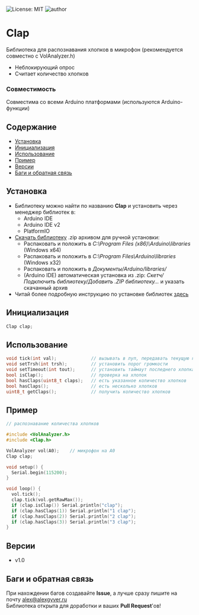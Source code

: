 ![License: MIT](https://img.shields.io/badge/License-MIT-green.svg)
![author](https://img.shields.io/badge/author-AlexGyver-informational.svg)
# Clap
Библиотека для распознавания хлопков в микрофон (рекомендуется совместно с VolAnalyzer.h)
- Неблокирующий опрос
- Считает количество хлопков

### Совместимость
Совместима со всеми Arduino платформами (используются Arduino-функции)

## Содержание
- [Установка](#install)
- [Инициализация](#init)
- [Использование](#usage)
- [Пример](#example)
- [Версии](#versions)
- [Баги и обратная связь](#feedback)

<a id="install"></a>
## Установка
- Библиотеку можно найти по названию **Clap** и установить через менеджер библиотек в:
    - Arduino IDE
    - Arduino IDE v2
    - PlatformIO
- [Скачать библиотеку](https://github.com/GyverLibs/Clap/archive/refs/heads/main.zip) .zip архивом для ручной установки:
    - Распаковать и положить в *C:\Program Files (x86)\Arduino\libraries* (Windows x64)
    - Распаковать и положить в *C:\Program Files\Arduino\libraries* (Windows x32)
    - Распаковать и положить в *Документы/Arduino/libraries/*
    - (Arduino IDE) автоматическая установка из .zip: *Скетч/Подключить библиотеку/Добавить .ZIP библиотеку…* и указать скачанный архив
- Читай более подробную инструкцию по установке библиотек [здесь](https://alexgyver.ru/arduino-first/#%D0%A3%D1%81%D1%82%D0%B0%D0%BD%D0%BE%D0%B2%D0%BA%D0%B0_%D0%B1%D0%B8%D0%B1%D0%BB%D0%B8%D0%BE%D1%82%D0%B5%D0%BA)

<a id="init"></a>
## Инициализация
```cpp
Clap clap;
```

<a id="usage"></a>
## Использование
```cpp
void tick(int val);             // вызывать в луп, передавать текущую громкость
void setTrsh(int trsh);         // установить порог громкости
void setTimeout(int tout);      // установить таймаут последнего хлопка
bool isClap();                  // проверка на хлопок
bool hasClaps(uint8_t claps);   // есть указанное количество хлопков
bool hasClaps();                // есть несколько хлопков
uint8_t getClaps();             // получить количество хлопков
```

<a id="example"></a>
## Пример
```cpp
// распознавание количества хлопков

#include <VolAnalyzer.h>
#include <Clap.h>

VolAnalyzer vol(A0);	// микрофон на А0
Clap clap;

void setup() {
  Serial.begin(115200);
}

void loop() {
  vol.tick();
  clap.tick(vol.getRawMax());
  if (clap.isClap()) Serial.println("clap");
  if (clap.hasClaps(1)) Serial.println("1 clap");
  if (clap.hasClaps(2)) Serial.println("2 clap");
  if (clap.hasClaps(3)) Serial.println("3 clap");
}
```

<a id="versions"></a>
## Версии
- v1.0

<a id="feedback"></a>
## Баги и обратная связь
При нахождении багов создавайте **Issue**, а лучше сразу пишите на почту [alex@alexgyver.ru](mailto:alex@alexgyver.ru)  
Библиотека открыта для доработки и ваших **Pull Request**'ов!
